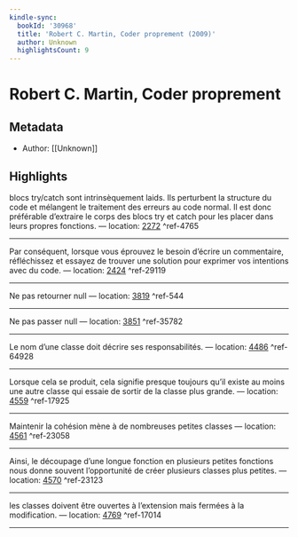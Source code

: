 ```yaml
---
kindle-sync:
  bookId: '30968'
  title: 'Robert C. Martin, Coder proprement (2009)'
  author: Unknown
  highlightsCount: 9
---
```

# Robert C. Martin, Coder proprement
## Metadata
* Author: [[Unknown]]

## Highlights
blocs try/catch sont intrinsèquement laids. Ils perturbent la structure du code et mélangent le traitement des erreurs au code normal. Il est donc préférable d’extraire le corps des blocs try et catch pour les placer dans leurs propres fonctions. — location: [2272]() ^ref-4765

---
Par conséquent, lorsque vous éprouvez le besoin d’écrire un commentaire, réfléchissez et essayez de trouver une solution pour exprimer vos intentions avec du code. — location: [2424]() ^ref-29119

---
Ne pas retourner null — location: [3819]() ^ref-544

---
Ne pas passer null — location: [3851]() ^ref-35782

---
Le nom d’une classe doit décrire ses responsabilités. — location: [4486]() ^ref-64928

---
Lorsque cela se produit, cela signifie presque toujours qu’il existe au moins une autre classe qui essaie de sortir de la classe plus grande. — location: [4559]() ^ref-17925

---
Maintenir la cohésion mène à de nombreuses petites classes — location: [4561]() ^ref-23058

---
Ainsi, le découpage d’une longue fonction en plusieurs petites fonctions nous donne souvent l’opportunité de créer plusieurs classes plus petites. — location: [4570]() ^ref-23123

---
les classes doivent être ouvertes à l’extension mais fermées à la modification. — location: [4769]() ^ref-17014

---

